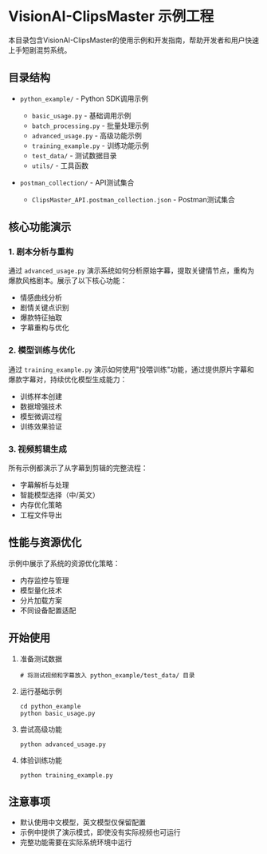 # VisionAI-ClipsMaster 示例工程

本目录包含VisionAI-ClipsMaster的使用示例和开发指南，帮助开发者和用户快速上手短剧混剪系统。

## 目录结构

- `python_example/` - Python SDK调用示例
  - `basic_usage.py` - 基础调用示例
  - `batch_processing.py` - 批量处理示例
  - `advanced_usage.py` - 高级功能示例
  - `training_example.py` - 训练功能示例
  - `test_data/` - 测试数据目录
  - `utils/` - 工具函数

- `postman_collection/` - API测试集合
  - `ClipsMaster_API.postman_collection.json` - Postman测试集合

## 核心功能演示

### 1. 剧本分析与重构

通过 `advanced_usage.py` 演示系统如何分析原始字幕，提取关键情节点，重构为爆款风格剧本。展示了以下核心功能：

- 情感曲线分析
- 剧情关键点识别
- 爆款特征抽取
- 字幕重构与优化

### 2. 模型训练与优化

通过 `training_example.py` 演示如何使用"投喂训练"功能，通过提供原片字幕和爆款字幕对，持续优化模型生成能力：

- 训练样本创建
- 数据增强技术
- 模型微调过程
- 训练效果验证

### 3. 视频剪辑生成

所有示例都演示了从字幕到剪辑的完整流程：

- 字幕解析与处理
- 智能模型选择（中/英文）
- 内存优化策略
- 工程文件导出

## 性能与资源优化

示例中展示了系统的资源优化策略：

- 内存监控与管理
- 模型量化技术
- 分片加载方案
- 不同设备配置适配

## 开始使用

1. 准备测试数据
   ```
   # 将测试视频和字幕放入 python_example/test_data/ 目录
   ```

2. 运行基础示例
   ```
   cd python_example
   python basic_usage.py
   ```

3. 尝试高级功能
   ```
   python advanced_usage.py
   ```

4. 体验训练功能
   ```
   python training_example.py
   ```

## 注意事项

- 默认使用中文模型，英文模型仅保留配置
- 示例中提供了演示模式，即使没有实际视频也可运行
- 完整功能需要在实际系统环境中运行 